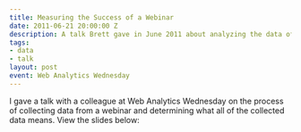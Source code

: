 ```yaml
---
title: Measuring the Success of a Webinar
date: 2011-06-21 20:00:00 Z
description: A talk Brett gave in June 2011 about analyzing the data of a webinar.
tags:
- data
- talk
layout: post
event: Web Analytics Wednesday
---
```


I gave a talk with a colleague at Web Analytics Wednesday on the process of
collecting data from a webinar and determining what all of the collected data
means. View the slides below:

<script async class="speakerdeck-embed"
data-id="67b07160d1f3013048455eac219e74d9" data-ratio="1.33507170795306"
src="//speakerdeck.com/assets/embed.js"></script>
